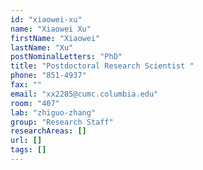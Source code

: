 ```yaml
---
id: "xiaowei-xu"
name: "Xiaowei Xu"
firstName: "Xiaowei"
lastName: "Xu"
postNominalLetters: "PhD"
title: "Postdoctoral Research Scientist "
phone: "851-4937"
fax: ""
email: "xx2285@cumc.columbia.edu"
room: "407"
lab: "zhiguo-zhang"
group: "Research Staff"
researchAreas: []
url: []
tags: []
---
```


